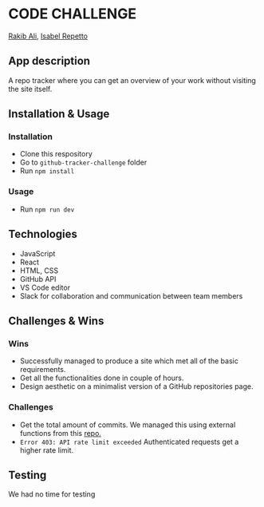 # CODE CHALLENGE

[Rakib Ali](https://github.com/rakib2067), [Isabel Repetto](https://github.com/neifors)

## App description

A repo tracker where you can get an overview of your work without visiting the site itself.

## Installation & Usage

### Installation

- Clone this respository
- Go to `github-tracker-challenge` folder
- Run `npm install`

### Usage

- Run `npm run dev`

## Technologies

- JavaScript
- React
- HTML, CSS
- GitHub API
- VS Code editor
- Slack for collaboration and communication between team members

## Challenges & Wins

### Wins

- Successfully managed to produce a site which met all of the basic requirements.
- Get all the functionalities done in couple of hours.
- Design aesthetic on a minimalist version of a GitHub repositories page.

### Challenges

- Get the total amount of commits. We managed this using external functions from this [repo.](https://gist.github.com/yershalom/a7c08f9441d1aadb13777bce4c7cdc3b)
- `Error 403: API rate limit exceeded` Authenticated requests get a higher rate limit.

## Testing

We had no time for testing

